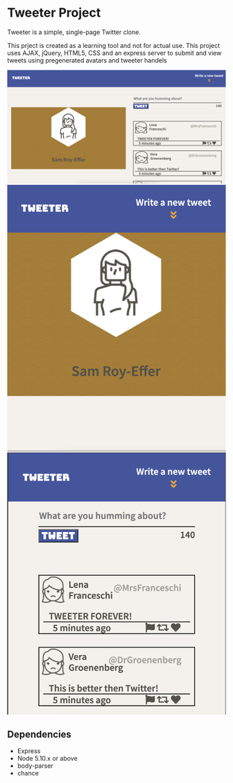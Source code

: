 # Tweeter Project

Tweeter is a simple, single-page Twitter clone.

This prject is created as a learning tool and not for actual use. This project uses AJAX, jQuery, HTML5, CSS and an express server to submit and
view tweets using pregenerated avatars and tweeter handels

!["Tweeter in desktop form"](https://github.com/SamRoyEffer/tweeter/blob/main/docs/Screen%20Shot%202021-06-17%20at%208.17.05%20PM.png?raw=true)
!["Tweeter in mobile form"](https://github.com/SamRoyEffer/tweeter/blob/main/docs/Screen%20Shot%202021-06-17%20at%208.17.35%20PM.png?raw=true)
!["Tweeter feed on mobile"](https://github.com/SamRoyEffer/tweeter/blob/main/docs/Screen%20Shot%202021-06-17%20at%208.17.47%20PM.png?raw=true)

## Dependencies

- Express
- Node 5.10.x or above
- body-parser
- chance
